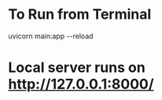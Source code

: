 # To Run from Terminal 

uvicorn main:app --reload      

# Local server runs on http://127.0.0.1:8000/